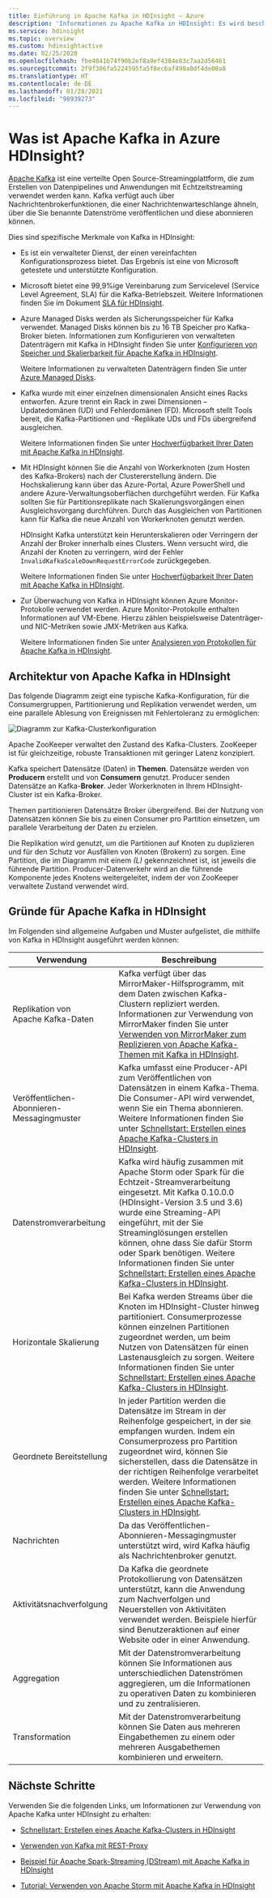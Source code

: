 ```yaml
---
title: Einführung in Apache Kafka in HDInsight – Azure
description: 'Informationen zu Apache Kafka in HDInsight: Es wird beschrieben, worum es sich handelt, welche Funktion erfüllt wird und wo Sie Beispiele und Informationen zu den ersten Schritten finden.'
ms.service: hdinsight
ms.topic: overview
ms.custom: hdinsightactive
ms.date: 02/25/2020
ms.openlocfilehash: fbe4041b74f90b2ef8a9ef4384e83c7aa2d56461
ms.sourcegitcommit: 2f9f306fa5224595fa5f8ec6af498a0df4de08a8
ms.translationtype: HT
ms.contentlocale: de-DE
ms.lasthandoff: 01/28/2021
ms.locfileid: "98939273"
---
```

# <a name="what-is-apache-kafka-in-azure-hdinsight"></a>Was ist Apache Kafka in Azure HDInsight?

[Apache Kafka](https://kafka.apache.org) ist eine verteilte Open Source-Streamingplattform, die zum Erstellen von Datenpipelines und Anwendungen mit Echtzeitstreaming verwendet werden kann. Kafka verfügt auch über Nachrichtenbrokerfunktionen, die einer Nachrichtenwarteschlange ähneln, über die Sie benannte Datenströme veröffentlichen und diese abonnieren können.

Dies sind spezifische Merkmale von Kafka in HDInsight:

* Es ist ein verwalteter Dienst, der einen vereinfachten Konfigurationsprozess bietet. Das Ergebnis ist eine von Microsoft getestete und unterstützte Konfiguration.

* Microsoft bietet eine 99,9%ige Vereinbarung zum Servicelevel (Service Level Agreement, SLA) für die Kafka-Betriebszeit. Weitere Informationen finden Sie im Dokument [SLA für HDInsight](https://azure.microsoft.com/support/legal/sla/hdinsight/v1_0/).

* Azure Managed Disks werden als Sicherungsspeicher für Kafka verwendet. Managed Disks können bis zu 16 TB Speicher pro Kafka-Broker bieten. Informationen zum Konfigurieren von verwalteten Datenträgern mit Kafka in HDInsight finden Sie unter [Konfigurieren von Speicher und Skalierbarkeit für Apache Kafka in HDInsight](apache-kafka-scalability.md).

    Weitere Informationen zu verwalteten Datenträgern finden Sie unter [Azure Managed Disks](../../virtual-machines/managed-disks-overview.md).

* Kafka wurde mit einer einzelnen dimensionalen Ansicht eines Racks entworfen. Azure trennt ein Rack in zwei Dimensionen – Updatedomänen (UD) und Fehlerdomänen (FD). Microsoft stellt Tools bereit, die Kafka-Partitionen und -Replikate UDs und FDs übergreifend ausgleichen.

    Weitere Informationen finden Sie unter [Hochverfügbarkeit Ihrer Daten mit Apache Kafka in HDInsight](apache-kafka-high-availability.md).

* Mit HDInsight können Sie die Anzahl von Workerknoten (zum Hosten des Kafka-Brokers) nach der Clustererstellung ändern. Die Hochskalierung kann über das Azure-Portal, Azure PowerShell und andere Azure-Verwaltungsoberflächen durchgeführt werden. Für Kafka sollten Sie für Partitionsreplikate nach Skalierungsvorgängen einen Ausgleichsvorgang durchführen. Durch das Ausgleichen von Partitionen kann für Kafka die neue Anzahl von Workerknoten genutzt werden.

   HDInsight Kafka unterstützt kein Herunterskalieren oder Verringern der Anzahl der Broker innerhalb eines Clusters. Wenn versucht wird, die Anzahl der Knoten zu verringern, wird der Fehler `InvalidKafkaScaleDownRequestErrorCode` zurückgegeben.

    Weitere Informationen finden Sie unter [Hochverfügbarkeit Ihrer Daten mit Apache Kafka in HDInsight](apache-kafka-high-availability.md).

* Zur Überwachung von Kafka in HDInsight können Azure Monitor-Protokolle verwendet werden. Azure Monitor-Protokolle enthalten Informationen auf VM-Ebene. Hierzu zählen beispielsweise Datenträger- und NIC-Metriken sowie JMX-Metriken aus Kafka.

    Weitere Informationen finden Sie unter [Analysieren von Protokollen für Apache Kafka in HDInsight](apache-kafka-log-analytics-operations-management.md).

## <a name="apache-kafka-on-hdinsight-architecture"></a>Architektur von Apache Kafka in HDInsight

Das folgende Diagramm zeigt eine typische Kafka-Konfiguration, für die Consumergruppen, Partitionierung und Replikation verwendet werden, um eine parallele Ablesung von Ereignissen mit Fehlertoleranz zu ermöglichen:

![Diagramm zur Kafka-Clusterkonfiguration](./media/apache-kafka-introduction/kafka-cluster-diagram.png)

Apache ZooKeeper verwaltet den Zustand des Kafka-Clusters. ZooKeeper ist für gleichzeitige, robuste Transaktionen mit geringer Latenz konzipiert.

Kafka speichert Datensätze (Daten) in **Themen**. Datensätze werden von **Producern** erstellt und von **Consumern** genutzt. Producer senden Datensätze an Kafka-**Broker**. Jeder Workerknoten in Ihrem HDInsight-Cluster ist ein Kafka-Broker.

Themen partitionieren Datensätze Broker übergreifend. Bei der Nutzung von Datensätzen können Sie bis zu einen Consumer pro Partition einsetzen, um parallele Verarbeitung der Daten zu erzielen.

Die Replikation wird genutzt, um die Partitionen auf Knoten zu duplizieren und für den Schutz vor Ausfällen von Knoten (Brokern) zu sorgen. Eine Partition, die im Diagramm mit einem *(L)* gekennzeichnet ist, ist jeweils die führende Partition. Producer-Datenverkehr wird an die führende Komponente jedes Knotens weitergeleitet, indem der von ZooKeeper verwaltete Zustand verwendet wird.

## <a name="why-use-apache-kafka-on-hdinsight"></a>Gründe für Apache Kafka in HDInsight

Im Folgenden sind allgemeine Aufgaben und Muster aufgelistet, die mithilfe von Kafka in HDInsight ausgeführt werden können:

|Verwendung |Beschreibung |
|---|---|
|Replikation von Apache Kafka-Daten|Kafka verfügt über das MirrorMaker-Hilfsprogramm, mit dem Daten zwischen Kafka-Clustern repliziert werden. Informationen zur Verwendung von MirrorMaker finden Sie unter [Verwenden von MirrorMaker zum Replizieren von Apache Kafka-Themen mit Kafka in HDInsight](apache-kafka-mirroring.md).|
|Veröffentlichen-Abonnieren-Messagingmuster|Kafka umfasst eine Producer-API zum Veröffentlichen von Datensätzen in einem Kafka-Thema. Die Consumer-API wird verwendet, wenn Sie ein Thema abonnieren. Weitere Informationen finden Sie unter [Schnellstart: Erstellen eines Apache Kafka-Clusters in HDInsight](apache-kafka-get-started.md).|
|Datenstromverarbeitung|Kafka wird häufig zusammen mit Apache Storm oder Spark für die Echtzeit-Streamverarbeitung eingesetzt. Mit Kafka 0.10.0.0 (HDInsight-Version 3.5 und 3.6) wurde eine Streaming-API eingeführt, mit der Sie Streaminglösungen erstellen können, ohne dass Sie dafür Storm oder Spark benötigen. Weitere Informationen finden Sie unter [Schnellstart: Erstellen eines Apache Kafka-Clusters in HDInsight](apache-kafka-get-started.md).|
|Horizontale Skalierung|Bei Kafka werden Streams über die Knoten im HDInsight-Cluster hinweg partitioniert. Consumerprozesse können einzelnen Partitionen zugeordnet werden, um beim Nutzen von Datensätzen für einen Lastenausgleich zu sorgen. Weitere Informationen finden Sie unter [Schnellstart: Erstellen eines Apache Kafka-Clusters in HDInsight](apache-kafka-get-started.md).|
|Geordnete Bereitstellung|In jeder Partition werden die Datensätze im Stream in der Reihenfolge gespeichert, in der sie empfangen wurden. Indem ein Consumerprozess pro Partition zugeordnet wird, können Sie sicherstellen, dass die Datensätze in der richtigen Reihenfolge verarbeitet werden. Weitere Informationen finden Sie unter [Schnellstart: Erstellen eines Apache Kafka-Clusters in HDInsight](apache-kafka-get-started.md).|
|Nachrichten|Da das Veröffentlichen-Abonnieren-Messagingmuster unterstützt wird, wird Kafka häufig als Nachrichtenbroker genutzt.|
|Aktivitätsnachverfolgung|Da Kafka die geordnete Protokollierung von Datensätzen unterstützt, kann die Anwendung zum Nachverfolgen und Neuerstellen von Aktivitäten verwendet werden. Beispiele hierfür sind Benutzeraktionen auf einer Website oder in einer Anwendung.|
|Aggregation|Mit der Datenstromverarbeitung können Sie Informationen aus unterschiedlichen Datenströmen aggregieren, um die Informationen zu operativen Daten zu kombinieren und zu zentralisieren.|
|Transformation|Mit der Datenstromverarbeitung können Sie Daten aus mehreren Eingabethemen zu einem oder mehreren Ausgabethemen kombinieren und erweitern.|

## <a name="next-steps"></a>Nächste Schritte

Verwenden Sie die folgenden Links, um Informationen zur Verwendung von Apache Kafka unter HDInsight zu erhalten:

* [Schnellstart: Erstellen eines Apache Kafka-Clusters in HDInsight](apache-kafka-get-started.md)

* [Verwenden von Kafka mit REST-Proxy](rest-proxy.md)

* [Beispiel für Apache Spark-Streaming (DStream) mit Apache Kafka in HDInsight](../hdinsight-apache-spark-with-kafka.md)

* [Tutorial: Verwenden von Apache Storm mit Apache Kafka in HDInsight](../hdinsight-apache-storm-with-kafka.md)
